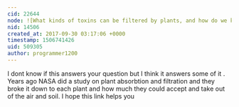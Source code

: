 ```yaml
---
cid: 22644
node: ![What kinds of toxins can be filtered by plants, and how do we know?](../notes/warren/06-06-2017/what-kinds-of-toxins-can-be-filtered-by-plants-and-how-do-we-know)
nid: 14506
created_at: 2017-09-30 03:17:06 +0000
timestamp: 1506741426
uid: 509305
author: programmer1200
---
```


I dont know if this answers your question but I think it answers some of it . Years ago NASA did a study on plant absorbtion and filtration and they broke it down to each plant and how much they could accept and take out of the air and soil. I hope this link helps you[](https://en.wikipedia.org/wiki/NASA_Clean_Air_Study) 